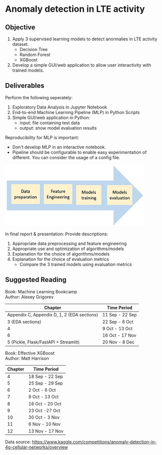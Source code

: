 # Anomaly detection in LTE activity

## Objective
1. Apply 3 supervised learning models to detect anormalies in LTE activity dataset.
    * Decision Tree
    * Random Forest
    * XGBoost
2. Develop a simple GUI/web application to allow user interactivity with trained models. 

## Deliverables
Perform the following seperately:
1. Exploratory Data Analysis in Jupyter Notebook
2. End-to-end Machine Learning Pipeline (MLP) in Python Scripts
3. Simple GUI/web application in Python:
    - input: file containing test data
    - output: show model evaluation results  

Reproducibility for MLP is important:
* Don't develop MLP in an interactive notebook.
* Pipeline should be configurable to enable easy experimentation of different. You can consider the usage of a config file.  

<p>
  <img src="MLP.JPG" alt="pipe_flow">
</p>

In final report & presentation: Provide descriptions:
1. Appropriate data preprocessing and feature engineering
2. Appropriate use and optimization of algorithms/models
3. Explanation for the choice of algorithms/models
4. Explanation for the choice of evaluation metrics
    - Compare the 3 trained models using evaluation metrics  

## Suggested Reading
Book: Machine Learning Bookcamp  
Author: Alexey Grigorev  

| Chapter | Time Period |
|----------|----------|
| Appendix C, Appendix D, 1, 2 (EDA sections) | 11 Sep - 22 Sep |
| 3 (EDA sections) | 22 Sep - 6 Oct |
| 4 | 9 Oct - 13 Oct |
| 6 | 16 Oct - 17 Nov |
| 5 (Pickle, Flask/FastAPI + Streamlit) | 20 Nov - 8 Dec |  


Book: Effective XGBoost  
Author: Matt Harrison  

| Chapter | Time Period |
|----------|----------|
| 4 | 18 Sep - 22 Sep |
| 5 | 25 Sep - 29 Sep |
| 6 | 2 Oct - 6 Oct |
| 7 | 9 Oct - 13 Oct |
| 8 | 16 Oct - 20 Oct |
| 9 | 23 Oct -27 Oct |
| 10 | 30 Oct - 3 Nov |
| 11 | 6 Nov - 10 Nov |
| 12 | 13 Nov - 17 Nov |  

Data source: https://www.kaggle.com/competitions/anomaly-detection-in-4g-cellular-networks/overview